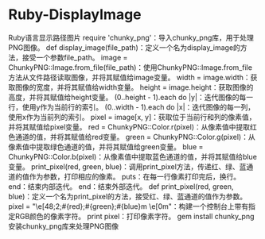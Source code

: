 # Ruby-DisplayImage
Ruby语言显示路径图片
require 'chunky_png'：导入chunky_png库，用于处理PNG图像。
def display_image(file_path)：定义一个名为display_image的方法，接受一个参数file_path。
image = ChunkyPNG::Image.from_file(file_path)：使用ChunkyPNG::Image.from_file方法从文件路径读取图像，并将其赋值给image变量。
width = image.width：获取图像的宽度，并将其赋值给width变量。
height = image.height：获取图像的高度，并将其赋值给height变量。
(0..height - 1).each do |y|：迭代图像的每一行，使用y作为当前行的索引。
(0..width - 1).each do |x|：迭代图像的每一列，使用x作为当前列的索引。
pixel = image[x, y]：获取位于当前行和列的像素值，并将其赋值给pixel变量。
red = ChunkyPNG::Color.r(pixel)：从像素值中提取红色通道的值，并将其赋值给red变量。
green = ChunkyPNG::Color.g(pixel)：从像素值中提取绿色通道的值，并将其赋值给green变量。
blue = ChunkyPNG::Color.b(pixel)：从像素值中提取蓝色通道的值，并将其赋值给blue变量。
print_pixel(red, green, blue)：调用print_pixel方法，传递红、绿、蓝通道的值作为参数，打印相应的像素。
puts：在每一行像素打印完后，换行。
end：结束内部迭代。
end：结束外部迭代。
def print_pixel(red, green, blue)：定义一个名为print_pixel的方法，接受红、绿、蓝通道的值作为参数。
pixel = "\e[48;2;#{red};#{green};#{blue}m \e[0m"：构建一个控制台上带有指定RGB颜色的像素字符。
print pixel：打印像素字符。
gem install chunky_png
安装chunky_png库来处理PNG图像
